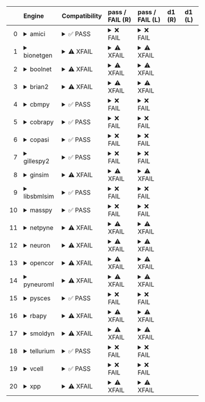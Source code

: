 |    | Engine                                                                                                                                     | Compatibility                                                                                                                                                                                                                                                                                                    | pass / FAIL (R)                                                                                                                                                                                                                                                                                                                                                                                                                                                                                                                                                                                                                                                                                                                                                                                                                                             | pass / FAIL (L)                                                                                                                                                                                                                                                                                                                                                                                                                                                                                                                                                              | d1 (R)   | d1 (L)   |
|---:|:-------------------------------------------------------------------------------------------------------------------------------------------|:-----------------------------------------------------------------------------------------------------------------------------------------------------------------------------------------------------------------------------------------------------------------------------------------------------------------|:------------------------------------------------------------------------------------------------------------------------------------------------------------------------------------------------------------------------------------------------------------------------------------------------------------------------------------------------------------------------------------------------------------------------------------------------------------------------------------------------------------------------------------------------------------------------------------------------------------------------------------------------------------------------------------------------------------------------------------------------------------------------------------------------------------------------------------------------------------|:-----------------------------------------------------------------------------------------------------------------------------------------------------------------------------------------------------------------------------------------------------------------------------------------------------------------------------------------------------------------------------------------------------------------------------------------------------------------------------------------------------------------------------------------------------------------------------|:---------|:---------|
|  0 | <details><summary>amici</summary>https://docs.biosimulators.org/Biosimulators_AMICI/<br></details>                                         | <details><summary>&#9989; PASS</summary>The filenames '01186-sbml-l3v2.xml' and '01186-sbml-l3v2-sedml.xml' suggest the input files are ['SBML', 'SED-ML'] which is compatible with amici.<br><br>['SBML', 'SED-ML'] are compatible with amici.</details>                                                        | <details><summary>&#10060; FAIL</summary><a href="https://api.biosimulations.org/runs/6728b7265a60072d20f48b96">view</a><br><a href="https://api.biosimulations.org/results/6728b7265a60072d20f48b96/download">download</a><br><a href="https://api.biosimulations.org/logs/6728b7265a60072d20f48b96?includeOutput=true">logs</a><br><br>ERROR MESSAGE:<br>`/root/archive.omex` is not a valid COMBINE/OMEX archive.<br>  - The SED-ML file at location `./tmp267694` is invalid.<br>    - Data generator `OBJF_1` is invalid.<br>      - Variable `OBJF` is invalid.<br>        - One or more namespaces required for target `/sbml:sbml/sbml:model/fbc:listOfObjectives/fbc:objective[@fbc:id='OBJF']` are not defined. Only the following namespaces are defined for the target: `sbml`.<br><br>ERROR TYPE:<br>ValueError</details>                      | <details><summary>&#10060; FAIL</summary>ERROR MESSAGE:<br>`/root/in/01186-sbml-l3v2-sedml.omex` is not a valid COMBINE/OMEX archive.<br>  - The SED-ML file at location `./tmp640928` is invalid.<br>    - Data generator `OBJF_1` is invalid.<br>      - Variable `OBJF` is invalid.<br>        - One or more namespaces required for target `/sbml:sbml/sbml:model/fbc:listOfObjectives/fbc:objective[@fbc:id='OBJF']` are not defined. Only the following namespaces are defined for the target: `sbml`.<br><br>ERROR TYPE:<br>ValueError</details>                      |          |          |
|  1 | <details><summary>bionetgen</summary>https://docs.biosimulators.org/Biosimulators_BioNetGen/<br></details>                                 | <details><summary>&#9888; XFAIL</summary>EXPECTED FAIL<br><br>The filenames '01186-sbml-l3v2.xml' and '01186-sbml-l3v2-sedml.xml' suggest the input files are ['SBML', 'SED-ML'] which is not compatible with bionetgen.<br><br>['BNGL', 'SED-ML'] are compatible with bionetgen.</details>                      | <details><summary>&#9888; XFAIL</summary>EXPECTED FAIL<br><br><a href="https://api.biosimulations.org/runs/6728b72b0d09353e8f0f8a8c">view</a><br><a href="https://api.biosimulations.org/results/6728b72b0d09353e8f0f8a8c/download">download</a><br><a href="https://api.biosimulations.org/logs/6728b72b0d09353e8f0f8a8c?includeOutput=true">logs</a><br><br>ERROR MESSAGE:<br>`/root/archive.omex` is not a valid COMBINE/OMEX archive.<br>  - The SED-ML file at location `./tmp347049` is invalid.<br>    - Data generator `OBJF_1` is invalid.<br>      - Variable `OBJF` is invalid.<br>        - One or more namespaces required for target `/sbml:sbml/sbml:model/fbc:listOfObjectives/fbc:objective[@fbc:id='OBJF']` are not defined. Only the following namespaces are defined for the target: `sbml`.<br><br>ERROR TYPE:<br>ValueError</details> | <details><summary>&#9888; XFAIL</summary>EXPECTED FAIL<br><br>ERROR MESSAGE:<br>`/root/in/01186-sbml-l3v2-sedml.omex` is not a valid COMBINE/OMEX archive.<br>  - The SED-ML file at location `./tmp46347` is invalid.<br>    - Data generator `OBJF_1` is invalid.<br>      - Variable `OBJF` is invalid.<br>        - One or more namespaces required for target `/sbml:sbml/sbml:model/fbc:listOfObjectives/fbc:objective[@fbc:id='OBJF']` are not defined. Only the following namespaces are defined for the target: `sbml`.<br><br>ERROR TYPE:<br>ValueError</details>  |          |          |
|  2 | <details><summary>boolnet</summary>https://docs.biosimulators.org/Biosimulators_BoolNet/<br></details>                                     | <details><summary>&#9888; XFAIL</summary>EXPECTED FAIL<br><br>The filenames '01186-sbml-l3v2.xml' and '01186-sbml-l3v2-sedml.xml' suggest the input files are ['SBML', 'SED-ML'] which is not compatible with boolnet.<br><br>['SBML-qual', 'SED-ML'] are compatible with boolnet.</details>                     | <details><summary>&#9888; XFAIL</summary>EXPECTED FAIL<br><br><a href="https://api.biosimulations.org/runs/6728b72d5a60072d20f48b99">view</a><br><a href="https://api.biosimulations.org/results/6728b72d5a60072d20f48b99/download">download</a><br><a href="https://api.biosimulations.org/logs/6728b72d5a60072d20f48b99?includeOutput=true">logs</a><br><br>ERROR MESSAGE:<br>`/root/archive.omex` is not a valid COMBINE/OMEX archive.<br>  - The SED-ML file at location `./tmp838310` is invalid.<br>    - Data generator `OBJF_1` is invalid.<br>      - Variable `OBJF` is invalid.<br>        - One or more namespaces required for target `/sbml:sbml/sbml:model/fbc:listOfObjectives/fbc:objective[@fbc:id='OBJF']` are not defined. Only the following namespaces are defined for the target: `sbml`.<br><br>ERROR TYPE:<br>ValueError</details> | <details><summary>&#9888; XFAIL</summary>EXPECTED FAIL<br><br>ERROR MESSAGE:<br>`/root/in/01186-sbml-l3v2-sedml.omex` is not a valid COMBINE/OMEX archive.<br>  - The SED-ML file at location `./tmp433696` is invalid.<br>    - Data generator `OBJF_1` is invalid.<br>      - Variable `OBJF` is invalid.<br>        - One or more namespaces required for target `/sbml:sbml/sbml:model/fbc:listOfObjectives/fbc:objective[@fbc:id='OBJF']` are not defined. Only the following namespaces are defined for the target: `sbml`.<br><br>ERROR TYPE:<br>ValueError</details> |          |          |
|  3 | <details><summary>brian2</summary>https://docs.biosimulators.org/Biosimulators_pyNeuroML/<br></details>                                    | <details><summary>&#9888; XFAIL</summary>EXPECTED FAIL<br><br>The filenames '01186-sbml-l3v2.xml' and '01186-sbml-l3v2-sedml.xml' suggest the input files are ['SBML', 'SED-ML'] which is not compatible with brian2.<br><br>['NeuroML', 'SED-ML', 'LEMS', 'SED-ML'] are compatible with brian2.</details>       | <details><summary>&#9888; XFAIL</summary>EXPECTED FAIL<br><br><a href="https://api.biosimulations.org/runs/6728b72a0d09353e8f0f8a88">view</a><br><a href="https://api.biosimulations.org/results/6728b72a0d09353e8f0f8a88/download">download</a><br><a href="https://api.biosimulations.org/logs/6728b72a0d09353e8f0f8a88?includeOutput=true">logs</a><br><br>ERROR MESSAGE:<br>No module named 'libsbml'<br><br>ERROR TYPE:<br>ModuleNotFoundError</details>                                                                                                                                                                                                                                                                                                                                                                                               | <details><summary>&#9888; XFAIL</summary>EXPECTED FAIL<br><br>ERROR MESSAGE:<br>No module named 'libsbml'<br><br>ERROR TYPE:<br>ModuleNotFoundError</details>                                                                                                                                                                                                                                                                                                                                                                                                                |          |          |
|  4 | <details><summary>cbmpy</summary>https://docs.biosimulators.org/Biosimulators_CBMPy/<br></details>                                         | <details><summary>&#9989; PASS</summary>The filenames '01186-sbml-l3v2.xml' and '01186-sbml-l3v2-sedml.xml' suggest the input files are ['SBML', 'SED-ML'] which is compatible with cbmpy.<br><br>['SBML', 'SED-ML'] are compatible with cbmpy.</details>                                                        | <details><summary>&#10060; FAIL</summary><a href="https://api.biosimulations.org/runs/6728b72f5a60072d20f48b9e">view</a><br><a href="https://api.biosimulations.org/results/6728b72f5a60072d20f48b9e/download">download</a><br><a href="https://api.biosimulations.org/logs/6728b72f5a60072d20f48b9e?includeOutput=true">logs</a><br><br>ERROR MESSAGE:<br>`/root/archive.omex` is not a valid COMBINE/OMEX archive.<br>  - The SED-ML file at location `./tmp528257` is invalid.<br>    - Data generator `OBJF_1` is invalid.<br>      - Variable `OBJF` is invalid.<br>        - One or more namespaces required for target `/sbml:sbml/sbml:model/fbc:listOfObjectives/fbc:objective[@fbc:id='OBJF']` are not defined. Only the following namespaces are defined for the target: `sbml`.<br><br>ERROR TYPE:<br>ValueError</details>                      | <details><summary>&#10060; FAIL</summary>ERROR MESSAGE:<br>`/root/in/01186-sbml-l3v2-sedml.omex` is not a valid COMBINE/OMEX archive.<br>  - The SED-ML file at location `./tmp385050` is invalid.<br>    - Data generator `OBJF_1` is invalid.<br>      - Variable `OBJF` is invalid.<br>        - One or more namespaces required for target `/sbml:sbml/sbml:model/fbc:listOfObjectives/fbc:objective[@fbc:id='OBJF']` are not defined. Only the following namespaces are defined for the target: `sbml`.<br><br>ERROR TYPE:<br>ValueError</details>                      |          |          |
|  5 | <details><summary>cobrapy</summary>https://docs.biosimulators.org/Biosimulators_COBRApy/<br>Only allows steady state simulations</details> | <details><summary>&#9989; PASS</summary>The filenames '01186-sbml-l3v2.xml' and '01186-sbml-l3v2-sedml.xml' suggest the input files are ['SBML', 'SED-ML'] which is compatible with cobrapy.<br><br>['SBML', 'SED-ML'] are compatible with cobrapy.</details>                                                    | <details><summary>&#10060; FAIL</summary><a href="https://api.biosimulations.org/runs/6728b730b678b3883bb5df8f">view</a><br><a href="https://api.biosimulations.org/results/6728b730b678b3883bb5df8f/download">download</a><br><a href="https://api.biosimulations.org/logs/6728b730b678b3883bb5df8f?includeOutput=true">logs</a><br><br>ERROR MESSAGE:<br>`/root/archive.omex` is not a valid COMBINE/OMEX archive.<br>  - The SED-ML file at location `./tmp171288` is invalid.<br>    - Data generator `OBJF_1` is invalid.<br>      - Variable `OBJF` is invalid.<br>        - One or more namespaces required for target `/sbml:sbml/sbml:model/fbc:listOfObjectives/fbc:objective[@fbc:id='OBJF']` are not defined. Only the following namespaces are defined for the target: `sbml`.<br><br>ERROR TYPE:<br>ValueError</details>                      | <details><summary>&#10060; FAIL</summary>ERROR MESSAGE:<br>`/root/in/01186-sbml-l3v2-sedml.omex` is not a valid COMBINE/OMEX archive.<br>  - The SED-ML file at location `./tmp413781` is invalid.<br>    - Data generator `OBJF_1` is invalid.<br>      - Variable `OBJF` is invalid.<br>        - One or more namespaces required for target `/sbml:sbml/sbml:model/fbc:listOfObjectives/fbc:objective[@fbc:id='OBJF']` are not defined. Only the following namespaces are defined for the target: `sbml`.<br><br>ERROR TYPE:<br>ValueError</details>                      |          |          |
|  6 | <details><summary>copasi</summary>https://docs.biosimulators.org/Biosimulators_COPASI/<br></details>                                       | <details><summary>&#9989; PASS</summary>The filenames '01186-sbml-l3v2.xml' and '01186-sbml-l3v2-sedml.xml' suggest the input files are ['SBML', 'SED-ML'] which is compatible with copasi.<br><br>['SBML', 'SED-ML'] are compatible with copasi.</details>                                                      | <details><summary>&#10060; FAIL</summary><a href="https://api.biosimulations.org/runs/6728b7335a60072d20f48ba3">view</a><br><a href="https://api.biosimulations.org/results/6728b7335a60072d20f48ba3/download">download</a><br><a href="https://api.biosimulations.org/logs/6728b7335a60072d20f48ba3?includeOutput=true">logs</a><br><br>ERROR MESSAGE:<br>`/root/archive.omex` is not a valid COMBINE/OMEX archive.<br>  - The SED-ML file at location `./tmp860188` is invalid.<br>    - Data generator `OBJF_1` is invalid.<br>      - Variable `OBJF` is invalid.<br>        - One or more namespaces required for target `/sbml:sbml/sbml:model/fbc:listOfObjectives/fbc:objective[@fbc:id='OBJF']` are not defined. Only the following namespaces are defined for the target: `sbml`.<br><br>ERROR TYPE:<br>ValueError</details>                      | <details><summary>&#10060; FAIL</summary>ERROR MESSAGE:<br>`/root/in/01186-sbml-l3v2-sedml.omex` is not a valid COMBINE/OMEX archive.<br>  - The SED-ML file at location `./tmp332181` is invalid.<br>    - Data generator `OBJF_1` is invalid.<br>      - Variable `OBJF` is invalid.<br>        - One or more namespaces required for target `/sbml:sbml/sbml:model/fbc:listOfObjectives/fbc:objective[@fbc:id='OBJF']` are not defined. Only the following namespaces are defined for the target: `sbml`.<br><br>ERROR TYPE:<br>ValueError</details>                      |          |          |
|  7 | <details><summary>gillespy2</summary>https://docs.biosimulators.org/Biosimulators_GillesPy2/<br></details>                                 | <details><summary>&#9989; PASS</summary>The filenames '01186-sbml-l3v2.xml' and '01186-sbml-l3v2-sedml.xml' suggest the input files are ['SBML', 'SED-ML'] which is compatible with gillespy2.<br><br>['SBML', 'SED-ML'] are compatible with gillespy2.</details>                                                | <details><summary>&#10060; FAIL</summary><a href="https://api.biosimulations.org/runs/6728b7350d09353e8f0f8a96">view</a><br><a href="https://api.biosimulations.org/results/6728b7350d09353e8f0f8a96/download">download</a><br><a href="https://api.biosimulations.org/logs/6728b7350d09353e8f0f8a96?includeOutput=true">logs</a><br><br>ERROR MESSAGE:<br>`/root/archive.omex` is not a valid COMBINE/OMEX archive.<br>  - The SED-ML file at location `./tmp595452` is invalid.<br>    - Data generator `OBJF_1` is invalid.<br>      - Variable `OBJF` is invalid.<br>        - One or more namespaces required for target `/sbml:sbml/sbml:model/fbc:listOfObjectives/fbc:objective[@fbc:id='OBJF']` are not defined. Only the following namespaces are defined for the target: `sbml`.<br><br>ERROR TYPE:<br>ValueError</details>                      | <details><summary>&#10060; FAIL</summary>ERROR MESSAGE:<br>`/root/in/01186-sbml-l3v2-sedml.omex` is not a valid COMBINE/OMEX archive.<br>  - The SED-ML file at location `./tmp697896` is invalid.<br>    - Data generator `OBJF_1` is invalid.<br>      - Variable `OBJF` is invalid.<br>        - One or more namespaces required for target `/sbml:sbml/sbml:model/fbc:listOfObjectives/fbc:objective[@fbc:id='OBJF']` are not defined. Only the following namespaces are defined for the target: `sbml`.<br><br>ERROR TYPE:<br>ValueError</details>                      |          |          |
|  8 | <details><summary>ginsim</summary>https://docs.biosimulators.org/Biosimulators_GINsim/<br></details>                                       | <details><summary>&#9888; XFAIL</summary>EXPECTED FAIL<br><br>The filenames '01186-sbml-l3v2.xml' and '01186-sbml-l3v2-sedml.xml' suggest the input files are ['SBML', 'SED-ML'] which is not compatible with ginsim.<br><br>['SBML-qual', 'SED-ML'] are compatible with ginsim.</details>                       | <details><summary>&#9888; XFAIL</summary>EXPECTED FAIL<br><br><a href="https://api.biosimulations.org/runs/6728b7365a60072d20f48ba8">view</a><br><a href="https://api.biosimulations.org/results/6728b7365a60072d20f48ba8/download">download</a><br><a href="https://api.biosimulations.org/logs/6728b7365a60072d20f48ba8?includeOutput=true">logs</a><br><br>ERROR MESSAGE:<br>`/root/archive.omex` is not a valid COMBINE/OMEX archive.<br>  - The SED-ML file at location `./tmp956508` is invalid.<br>    - Data generator `OBJF_1` is invalid.<br>      - Variable `OBJF` is invalid.<br>        - One or more namespaces required for target `/sbml:sbml/sbml:model/fbc:listOfObjectives/fbc:objective[@fbc:id='OBJF']` are not defined. Only the following namespaces are defined for the target: `sbml`.<br><br>ERROR TYPE:<br>ValueError</details> | <details><summary>&#9888; XFAIL</summary>EXPECTED FAIL<br><br>ERROR MESSAGE:<br>`/root/in/01186-sbml-l3v2-sedml.omex` is not a valid COMBINE/OMEX archive.<br>  - The SED-ML file at location `./tmp90777` is invalid.<br>    - Data generator `OBJF_1` is invalid.<br>      - Variable `OBJF` is invalid.<br>        - One or more namespaces required for target `/sbml:sbml/sbml:model/fbc:listOfObjectives/fbc:objective[@fbc:id='OBJF']` are not defined. Only the following namespaces are defined for the target: `sbml`.<br><br>ERROR TYPE:<br>ValueError</details>  |          |          |
|  9 | <details><summary>libsbmlsim</summary>https://docs.biosimulators.org/Biosimulators_LibSBMLSim/<br></details>                               | <details><summary>&#9989; PASS</summary>The filenames '01186-sbml-l3v2.xml' and '01186-sbml-l3v2-sedml.xml' suggest the input files are ['SBML', 'SED-ML'] which is compatible with libsbmlsim.<br><br>['SBML', 'SED-ML'] are compatible with libsbmlsim.</details>                                              | <details><summary>&#10060; FAIL</summary><a href="https://api.biosimulations.org/runs/6728b738b678b3883bb5dfa0">view</a><br><a href="https://api.biosimulations.org/results/6728b738b678b3883bb5dfa0/download">download</a><br><a href="https://api.biosimulations.org/logs/6728b738b678b3883bb5dfa0?includeOutput=true">logs</a><br><br>ERROR MESSAGE:<br>`/root/archive.omex` is not a valid COMBINE/OMEX archive.<br>  - The SED-ML file at location `./tmp385105` is invalid.<br>    - Data generator `OBJF_1` is invalid.<br>      - Variable `OBJF` is invalid.<br>        - One or more namespaces required for target `/sbml:sbml/sbml:model/fbc:listOfObjectives/fbc:objective[@fbc:id='OBJF']` are not defined. Only the following namespaces are defined for the target: `sbml`.<br><br>ERROR TYPE:<br>ValueError</details>                      | <details><summary>&#10060; FAIL</summary>ERROR MESSAGE:<br>`/root/in/01186-sbml-l3v2-sedml.omex` is not a valid COMBINE/OMEX archive.<br>  - The SED-ML file at location `./tmp39181` is invalid.<br>    - Data generator `OBJF_1` is invalid.<br>      - Variable `OBJF` is invalid.<br>        - One or more namespaces required for target `/sbml:sbml/sbml:model/fbc:listOfObjectives/fbc:objective[@fbc:id='OBJF']` are not defined. Only the following namespaces are defined for the target: `sbml`.<br><br>ERROR TYPE:<br>ValueError</details>                       |          |          |
| 10 | <details><summary>masspy</summary>https://docs.biosimulators.org/Biosimulators_MASSpy/<br></details>                                       | <details><summary>&#9989; PASS</summary>The filenames '01186-sbml-l3v2.xml' and '01186-sbml-l3v2-sedml.xml' suggest the input files are ['SBML', 'SED-ML'] which is compatible with masspy.<br><br>['SBML', 'SED-ML'] are compatible with masspy.</details>                                                      | <details><summary>&#10060; FAIL</summary><a href="https://api.biosimulations.org/runs/6728b73ab678b3883bb5dfa5">view</a><br><a href="https://api.biosimulations.org/results/6728b73ab678b3883bb5dfa5/download">download</a><br><a href="https://api.biosimulations.org/logs/6728b73ab678b3883bb5dfa5?includeOutput=true">logs</a><br><br>ERROR MESSAGE:<br>`/root/archive.omex` is not a valid COMBINE/OMEX archive.<br>  - The SED-ML file at location `./tmp581425` is invalid.<br>    - Data generator `OBJF_1` is invalid.<br>      - Variable `OBJF` is invalid.<br>        - One or more namespaces required for target `/sbml:sbml/sbml:model/fbc:listOfObjectives/fbc:objective[@fbc:id='OBJF']` are not defined. Only the following namespaces are defined for the target: `sbml`.<br><br>ERROR TYPE:<br>ValueError</details>                      | <details><summary>&#10060; FAIL</summary>ERROR MESSAGE:<br>`/root/in/01186-sbml-l3v2-sedml.omex` is not a valid COMBINE/OMEX archive.<br>  - The SED-ML file at location `./tmp205834` is invalid.<br>    - Data generator `OBJF_1` is invalid.<br>      - Variable `OBJF` is invalid.<br>        - One or more namespaces required for target `/sbml:sbml/sbml:model/fbc:listOfObjectives/fbc:objective[@fbc:id='OBJF']` are not defined. Only the following namespaces are defined for the target: `sbml`.<br><br>ERROR TYPE:<br>ValueError</details>                      |          |          |
| 11 | <details><summary>netpyne</summary>https://docs.biosimulators.org/Biosimulators_pyNeuroML/<br></details>                                   | <details><summary>&#9888; XFAIL</summary>EXPECTED FAIL<br><br>The filenames '01186-sbml-l3v2.xml' and '01186-sbml-l3v2-sedml.xml' suggest the input files are ['SBML', 'SED-ML'] which is not compatible with netpyne.<br><br>['NeuroML', 'SED-ML', 'LEMS', 'SED-ML'] are compatible with netpyne.</details>     | <details><summary>&#9888; XFAIL</summary>EXPECTED FAIL<br><br><a href="https://api.biosimulations.org/runs/6728b73cb678b3883bb5dfb0">view</a><br><a href="https://api.biosimulations.org/results/6728b73cb678b3883bb5dfb0/download">download</a><br><a href="https://api.biosimulations.org/logs/6728b73cb678b3883bb5dfb0?includeOutput=true">logs</a><br><br>ERROR MESSAGE:<br>No module named 'libsbml'<br><br>ERROR TYPE:<br>ModuleNotFoundError</details>                                                                                                                                                                                                                                                                                                                                                                                               | <details><summary>&#9888; XFAIL</summary>EXPECTED FAIL<br><br>ERROR MESSAGE:<br>No module named 'libsbml'<br><br>ERROR TYPE:<br>ModuleNotFoundError</details>                                                                                                                                                                                                                                                                                                                                                                                                                |          |          |
| 12 | <details><summary>neuron</summary>https://docs.biosimulators.org/Biosimulators_pyNeuroML/<br></details>                                    | <details><summary>&#9888; XFAIL</summary>EXPECTED FAIL<br><br>The filenames '01186-sbml-l3v2.xml' and '01186-sbml-l3v2-sedml.xml' suggest the input files are ['SBML', 'SED-ML'] which is not compatible with neuron.<br><br>['NeuroML', 'SED-ML', 'LEMS', 'SED-ML'] are compatible with neuron.</details>       | <details><summary>&#9888; XFAIL</summary>EXPECTED FAIL<br><br><a href="https://api.biosimulations.org/runs/6728b73d5a60072d20f48be0">view</a><br><a href="https://api.biosimulations.org/results/6728b73d5a60072d20f48be0/download">download</a><br><a href="https://api.biosimulations.org/logs/6728b73d5a60072d20f48be0?includeOutput=true">logs</a><br><br>ERROR MESSAGE:<br>No module named 'libsbml'<br><br>ERROR TYPE:<br>ModuleNotFoundError</details>                                                                                                                                                                                                                                                                                                                                                                                               | <details><summary>&#9888; XFAIL</summary>EXPECTED FAIL<br><br>ERROR MESSAGE:<br>No module named 'libsbml'<br><br>ERROR TYPE:<br>ModuleNotFoundError</details>                                                                                                                                                                                                                                                                                                                                                                                                                |          |          |
| 13 | <details><summary>opencor</summary>https://docs.biosimulators.org/Biosimulators_OpenCOR/<br></details>                                     | <details><summary>&#9888; XFAIL</summary>EXPECTED FAIL<br><br>The filenames '01186-sbml-l3v2.xml' and '01186-sbml-l3v2-sedml.xml' suggest the input files are ['SBML', 'SED-ML'] which is not compatible with opencor.<br><br>['CellML', 'SED-ML'] are compatible with opencor.</details>                        | <details><summary>&#9888; XFAIL</summary>EXPECTED FAIL<br><br><a href="https://api.biosimulations.org/runs/6728b73fb678b3883bb5dfcb">view</a><br><a href="https://api.biosimulations.org/results/6728b73fb678b3883bb5dfcb/download">download</a><br><a href="https://api.biosimulations.org/logs/6728b73fb678b3883bb5dfcb?includeOutput=true">logs</a><br><br>ERROR MESSAGE:<br>No module named 'libsbml'<br><br>ERROR TYPE:<br>ModuleNotFoundError</details>                                                                                                                                                                                                                                                                                                                                                                                               | <details><summary>&#9888; XFAIL</summary>EXPECTED FAIL<br><br>ERROR MESSAGE:<br>No module named 'libsbml'<br><br>ERROR TYPE:<br>ModuleNotFoundError</details>                                                                                                                                                                                                                                                                                                                                                                                                                |          |          |
| 14 | <details><summary>pyneuroml</summary>https://docs.biosimulators.org/Biosimulators_pyNeuroML/<br></details>                                 | <details><summary>&#9888; XFAIL</summary>EXPECTED FAIL<br><br>The filenames '01186-sbml-l3v2.xml' and '01186-sbml-l3v2-sedml.xml' suggest the input files are ['SBML', 'SED-ML'] which is not compatible with pyneuroml.<br><br>['NeuroML', 'SED-ML', 'LEMS', 'SED-ML'] are compatible with pyneuroml.</details> | <details><summary>&#9888; XFAIL</summary>EXPECTED FAIL<br><br><a href="https://api.biosimulations.org/runs/6728b7415a60072d20f48bfc">view</a><br><a href="https://api.biosimulations.org/results/6728b7415a60072d20f48bfc/download">download</a><br><a href="https://api.biosimulations.org/logs/6728b7415a60072d20f48bfc?includeOutput=true">logs</a><br><br>ERROR MESSAGE:<br>No module named 'libsbml'<br><br>ERROR TYPE:<br>ModuleNotFoundError</details>                                                                                                                                                                                                                                                                                                                                                                                               | <details><summary>&#9888; XFAIL</summary>EXPECTED FAIL<br><br>ERROR MESSAGE:<br>No module named 'libsbml'<br><br>ERROR TYPE:<br>ModuleNotFoundError</details>                                                                                                                                                                                                                                                                                                                                                                                                                |          |          |
| 15 | <details><summary>pysces</summary>https://docs.biosimulators.org/Biosimulators_PySCeS/<br></details>                                       | <details><summary>&#9989; PASS</summary>The filenames '01186-sbml-l3v2.xml' and '01186-sbml-l3v2-sedml.xml' suggest the input files are ['SBML', 'SED-ML'] which is compatible with pysces.<br><br>['SBML', 'SED-ML'] are compatible with pysces.</details>                                                      | <details><summary>&#10060; FAIL</summary><a href="https://api.biosimulations.org/runs/6728b7435a60072d20f48c09">view</a><br><a href="https://api.biosimulations.org/results/6728b7435a60072d20f48c09/download">download</a><br><a href="https://api.biosimulations.org/logs/6728b7435a60072d20f48c09?includeOutput=true">logs</a><br><br>ERROR MESSAGE:<br>`/root/archive.omex` is not a valid COMBINE/OMEX archive.<br>  - The SED-ML file at location `./tmp956852` is invalid.<br>    - Data generator `OBJF_1` is invalid.<br>      - Variable `OBJF` is invalid.<br>        - One or more namespaces required for target `/sbml:sbml/sbml:model/fbc:listOfObjectives/fbc:objective[@fbc:id='OBJF']` are not defined. Only the following namespaces are defined for the target: `sbml`.<br><br>ERROR TYPE:<br>ValueError</details>                      | <details><summary>&#10060; FAIL</summary>ERROR MESSAGE:<br>`/root/in/01186-sbml-l3v2-sedml.omex` is not a valid COMBINE/OMEX archive.<br>  - The SED-ML file at location `./tmp186426` is invalid.<br>    - Data generator `OBJF_1` is invalid.<br>      - Variable `OBJF` is invalid.<br>        - One or more namespaces required for target `/sbml:sbml/sbml:model/fbc:listOfObjectives/fbc:objective[@fbc:id='OBJF']` are not defined. Only the following namespaces are defined for the target: `sbml`.<br><br>ERROR TYPE:<br>ValueError</details>                      |          |          |
| 16 | <details><summary>rbapy</summary>https://docs.biosimulators.org/Biosimulators_RBApy/<br></details>                                         | <details><summary>&#9888; XFAIL</summary>EXPECTED FAIL<br><br>The filenames '01186-sbml-l3v2.xml' and '01186-sbml-l3v2-sedml.xml' suggest the input files are ['SBML', 'SED-ML'] which is not compatible with rbapy.<br><br>['RBApy', 'SED-ML'] are compatible with rbapy.</details>                             | <details><summary>&#9888; XFAIL</summary>EXPECTED FAIL<br><br><a href="https://api.biosimulations.org/runs/6728b744b678b3883bb5dfe8">view</a><br><a href="https://api.biosimulations.org/results/6728b744b678b3883bb5dfe8/download">download</a><br><a href="https://api.biosimulations.org/logs/6728b744b678b3883bb5dfe8?includeOutput=true">logs</a><br><br>ERROR MESSAGE:<br>`/root/archive.omex` is not a valid COMBINE/OMEX archive.<br>  - The SED-ML file at location `./tmp868261` is invalid.<br>    - Data generator `OBJF_1` is invalid.<br>      - Variable `OBJF` is invalid.<br>        - One or more namespaces required for target `/sbml:sbml/sbml:model/fbc:listOfObjectives/fbc:objective[@fbc:id='OBJF']` are not defined. Only the following namespaces are defined for the target: `sbml`.<br><br>ERROR TYPE:<br>ValueError</details> | <details><summary>&#9888; XFAIL</summary>EXPECTED FAIL<br><br>ERROR MESSAGE:<br>`/root/in/01186-sbml-l3v2-sedml.omex` is not a valid COMBINE/OMEX archive.<br>  - The SED-ML file at location `./tmp37134` is invalid.<br>    - Data generator `OBJF_1` is invalid.<br>      - Variable `OBJF` is invalid.<br>        - One or more namespaces required for target `/sbml:sbml/sbml:model/fbc:listOfObjectives/fbc:objective[@fbc:id='OBJF']` are not defined. Only the following namespaces are defined for the target: `sbml`.<br><br>ERROR TYPE:<br>ValueError</details>  |          |          |
| 17 | <details><summary>smoldyn</summary>https://smoldyn.readthedocs.io/en/latest/python/api.html#sed-ml-combine-biosimulators-api<br></details> | <details><summary>&#9888; XFAIL</summary>EXPECTED FAIL<br><br>The filenames '01186-sbml-l3v2.xml' and '01186-sbml-l3v2-sedml.xml' suggest the input files are ['SBML', 'SED-ML'] which is not compatible with smoldyn.<br><br>['Smoldyn', 'SED-ML'] are compatible with smoldyn.</details>                       | <details><summary>&#9888; XFAIL</summary>EXPECTED FAIL<br><br><a href="https://api.biosimulations.org/runs/6728b746b678b3883bb5dfee">view</a><br><a href="https://api.biosimulations.org/results/6728b746b678b3883bb5dfee/download">download</a><br><a href="https://api.biosimulations.org/logs/6728b746b678b3883bb5dfee?includeOutput=true">logs</a><br><br>ERROR MESSAGE:<br>No module named 'libsbml'<br><br>ERROR TYPE:<br>ModuleNotFoundError</details>                                                                                                                                                                                                                                                                                                                                                                                               | <details><summary>&#9888; XFAIL</summary>EXPECTED FAIL<br><br>ERROR MESSAGE:<br>Error unknown. The log.yml containing error information was not found.<br><br></details>                                                                                                                                                                                                                                                                                                                                                                                                     |          |          |
| 18 | <details><summary>tellurium</summary>https://docs.biosimulators.org/Biosimulators_tellurium/<br></details>                                 | <details><summary>&#9989; PASS</summary>The filenames '01186-sbml-l3v2.xml' and '01186-sbml-l3v2-sedml.xml' suggest the input files are ['SBML', 'SED-ML'] which is compatible with tellurium.<br><br>['SBML', 'SED-ML'] are compatible with tellurium.</details>                                                | <details><summary>&#10060; FAIL</summary><a href="https://api.biosimulations.org/runs/6728b7480d09353e8f0f8b0e">view</a><br><a href="https://api.biosimulations.org/results/6728b7480d09353e8f0f8b0e/download">download</a><br><a href="https://api.biosimulations.org/logs/6728b7480d09353e8f0f8b0e?includeOutput=true">logs</a><br><br>ERROR MESSAGE:<br>`/root/archive.omex` is not a valid COMBINE/OMEX archive.<br>  - The SED-ML file at location `./tmp399285` is invalid.<br>    - Data generator `OBJF_1` is invalid.<br>      - Variable `OBJF` is invalid.<br>        - One or more namespaces required for target `/sbml:sbml/sbml:model/fbc:listOfObjectives/fbc:objective[@fbc:id='OBJF']` are not defined. Only the following namespaces are defined for the target: `sbml`.<br><br>ERROR TYPE:<br>ValueError</details>                      | <details><summary>&#10060; FAIL</summary>ERROR MESSAGE:<br>`/root/in/01186-sbml-l3v2-sedml.omex` is not a valid COMBINE/OMEX archive.<br>  - The SED-ML file at location `./tmp453545` is invalid.<br>    - Data generator `OBJF_1` is invalid.<br>      - Variable `OBJF` is invalid.<br>        - One or more namespaces required for target `/sbml:sbml/sbml:model/fbc:listOfObjectives/fbc:objective[@fbc:id='OBJF']` are not defined. Only the following namespaces are defined for the target: `sbml`.<br><br>ERROR TYPE:<br>ValueError</details>                      |          |          |
| 19 | <details><summary>vcell</summary>https://github.com/virtualcell/vcell<br></details>                                                        | <details><summary>&#9989; PASS</summary>The filenames '01186-sbml-l3v2.xml' and '01186-sbml-l3v2-sedml.xml' suggest the input files are ['SBML', 'SED-ML'] which is compatible with vcell.<br><br>['SBML', 'SED-ML', 'BNGL', 'SED-ML'] are compatible with vcell.</details>                                      | <details><summary>&#10060; FAIL</summary><a href="https://api.biosimulations.org/runs/6728b74cb678b3883bb5e023">view</a><br><a href="https://api.biosimulations.org/results/6728b74cb678b3883bb5e023/download">download</a><br><a href="https://api.biosimulations.org/logs/6728b74cb678b3883bb5e023?includeOutput=true">logs</a><br><br>ERROR MESSAGE:<br>status: QUEUED<br><br></details>                                                                                                                                                                                                                                                                                                                                                                                                                                                                 | <details><summary>&#10060; FAIL</summary>ERROR MESSAGE:<br>Runtime Exception<br><br></details>                                                                                                                                                                                                                                                                                                                                                                                                                                                                               |          |          |
| 20 | <details><summary>xpp</summary>https://docs.biosimulators.org/Biosimulators_XPP/<br></details>                                             | <details><summary>&#9888; XFAIL</summary>EXPECTED FAIL<br><br>The filenames '01186-sbml-l3v2.xml' and '01186-sbml-l3v2-sedml.xml' suggest the input files are ['SBML', 'SED-ML'] which is not compatible with xpp.<br><br>['XPP', 'SED-ML'] are compatible with xpp.</details>                                   | <details><summary>&#9888; XFAIL</summary>EXPECTED FAIL<br><br><a href="https://api.biosimulations.org/runs/6728b74d0d09353e8f0f8b26">view</a><br><a href="https://api.biosimulations.org/results/6728b74d0d09353e8f0f8b26/download">download</a><br><a href="https://api.biosimulations.org/logs/6728b74d0d09353e8f0f8b26?includeOutput=true">logs</a><br><br>ERROR MESSAGE:<br>No module named 'libsbml'<br><br>ERROR TYPE:<br>ModuleNotFoundError</details>                                                                                                                                                                                                                                                                                                                                                                                               | <details><summary>&#9888; XFAIL</summary>EXPECTED FAIL<br><br>ERROR MESSAGE:<br>No module named 'libsbml'<br><br>ERROR TYPE:<br>ModuleNotFoundError</details>                                                                                                                                                                                                                                                                                                                                                                                                                |          |          |